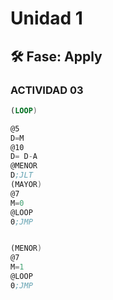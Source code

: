 # Unidad 1

## 🛠 Fase: Apply

### ACTIVIDAD 03
```asm
(LOOP)

@5
D=M
@10
D= D-A
@MENOR
D;JLT
(MAYOR)
@7
M=0
@LOOP
0;JMP


(MENOR)
@7
M=1
@LOOP
0;JMP
```
